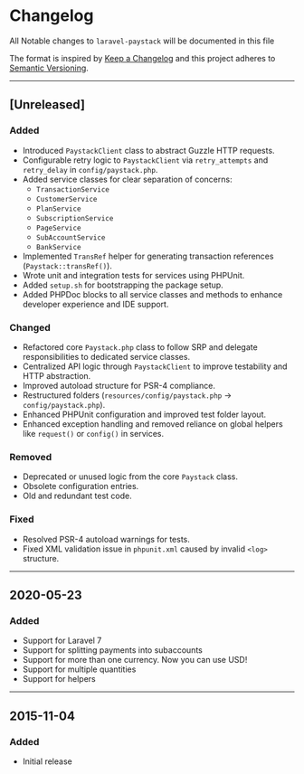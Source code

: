 # Changelog

All Notable changes to `laravel-paystack` will be documented in this file

The format is inspired by [Keep a Changelog](https://keepachangelog.com) and this project adheres to [Semantic Versioning](https://semver.org).

---

## [Unreleased]

### Added
- Introduced `PaystackClient` class to abstract Guzzle HTTP requests.
- Configurable retry logic to `PaystackClient` via `retry_attempts` and `retry_delay` in `config/paystack.php`.
- Added service classes for clear separation of concerns:
  - `TransactionService`
  - `CustomerService`
  - `PlanService`
  - `SubscriptionService`
  - `PageService`
  - `SubAccountService`
  - `BankService`
- Implemented `TransRef` helper for generating transaction references (`Paystack::transRef()`).
- Wrote unit and integration tests for services using PHPUnit.
- Added `setup.sh` for bootstrapping the package setup.
- Added PHPDoc blocks to all service classes and methods to enhance developer experience and IDE support.

### Changed
- Refactored core `Paystack.php` class to follow SRP and delegate responsibilities to dedicated service classes.
- Centralized API logic through `PaystackClient` to improve testability and HTTP abstraction.
- Improved autoload structure for PSR-4 compliance.
- Restructured folders (`resources/config/paystack.php` → `config/paystack.php`).
- Enhanced PHPUnit configuration and improved test folder layout.
- Enhanced exception handling and removed reliance on global helpers like `request()` or `config()` in services.

### Removed
- Deprecated or unused logic from the core `Paystack` class.
- Obsolete configuration entries.
- Old and redundant test code.

### Fixed
- Resolved PSR-4 autoload warnings for tests.
- Fixed XML validation issue in `phpunit.xml` caused by invalid `<log>` structure.

---

## 2020-05-23

### Added
- Support for Laravel 7
- Support for splitting payments into subaccounts
- Support for more than one currency. Now you can use USD!
- Support for multiple quantities
- Support for helpers

---

## 2015-11-04

### Added
- Initial release
